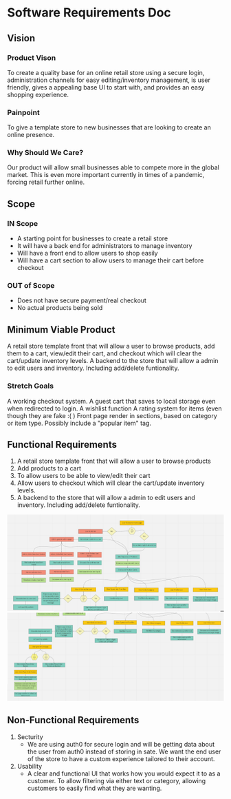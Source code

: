 # Software Requirements Doc

## Vision

### Product Vison
To create a quality base for an online retail store using a secure login, administration channels for easy editing/inventory management, is user friendly, gives a appealing base UI to start with, and provides an easy shopping experience.

### Painpoint
To give a template store to new businesses that are looking to create an online presence. 

### Why Should We Care?
Our product will allow small businesses able to compete more in the global market. This is even more important currently in times of a pandemic, forcing retail further online.

## Scope

### IN Scope
* A starting point for businesses to create a retail store
* It will have a back end for administrators to manage inventory
* Will have a front end to allow users to shop easily
* Will have a cart section to allow users to manage their cart before checkout



### OUT of Scope
* Does not have secure payment/real checkout
* No actual products being sold

## Minimum Viable Product

A retail store template front that will allow a user to browse products, add them to a cart, view/edit their cart, and checkout which will clear the cart/update inventory levels.
A backend to the store that will allow a admin to edit users and inventory. Including add/delete funtionality.

### Stretch Goals
A working checkout system.
A guest cart that saves to local storage even when redirected to login.
A wishlist function
A rating system for items (even though they are fake :( )
Front page render in sections, based on category or item type. Possibly include a "popular item" tag.


## Functional Requirements

1. A retail store template front that will allow a user to browse products
2. Add products to a cart
3. To allow users to be able to view/edit their cart
4. Allow users to checkout which will clear the cart/update inventory levels.
5. A backend to the store that will allow a admin to edit users and inventory. Including add/delete funtionality.

![DataFlowImg1](/img/Workflow1.png)
![DataFlowImg1](/img/workFlow2.png)

## Non-Functional Requirements
1. Secturity
    * We are using auth0 for secure login and will be getting data about the user from auth0 instead of storing in sate. We want the end user of the store to have a custom experience tailored to their account.
2. Usability
    * A clear and functional UI that works how you would expect it to as a customer. To allow filtering via either text or category, allowing customers to easily find what they are wanting.

